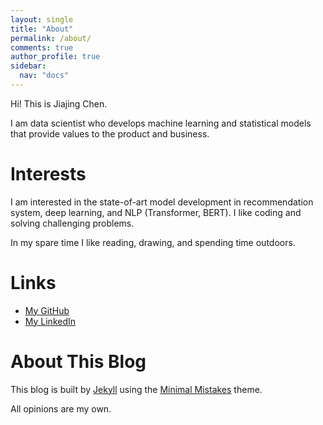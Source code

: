 ```yaml
---
layout: single
title: "About"
permalink: /about/
comments: true
author_profile: true
sidebar:
  nav: "docs"
---
```


Hi! This is Jiajing Chen. 

I am data scientist who develops machine learning and statistical models that provide values to the product and business.

Interests
============
I am interested in the state-of-art model development in recommendation system, deep learning, and NLP (Transformer, BERT). I like coding and solving challenging problems.

In my spare time I like reading, drawing, and spending time outdoors.



Links
============
* [My GitHub](https://github.com/jiajingchen)
* [My LinkedIn](https://www.linkedin.com/in/jiajingchen/)


About This Blog
============

This blog is built by [Jekyll](http://jekyllrb.com/) using the [Minimal Mistakes](http://mademistakes.com/minimal-mistakes/) theme.

All opinions are my own.
